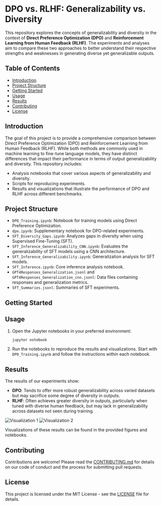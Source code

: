 # DPO vs. RLHF: Generalizability vs. Diversity

This repository explores the concepts of generalizability and diversity in the context of **Direct Preference Optimization (DPO)** and **Reinforcement Learning from Human Feedback (RLHF)**. The experiments and analyses aim to compare these two approaches to better understand their respective strengths and weaknesses in generating diverse yet generalizable outputs.


## Table of Contents

- [Introduction](#introduction)
- [Project Structure](#project-structure)
- [Getting Started](#getting-started)
- [Usage](#usage)
- [Results](#results)
- [Contributing](#contributing)
- [License](#license)

## Introduction

The goal of this project is to provide a comprehensive comparison between Direct Preference Optimization (DPO) and Reinforcement Learning from Human Feedback (RLHF). While both methods are commonly used in machine learning to fine-tune language models, they have distinct differences that impact their performance in terms of output generalizability and diversity. This repository includes:

- Analysis notebooks that cover various aspects of generalizability and diversity.
- Scripts for reproducing experiments.
- Results and visualizations that illustrate the performance of DPO and RLHF across different benchmarks.

## Project Structure

- `DPO_Training.ipynb`: Notebook for training models using Direct Preference Optimization.
- `dpo.ipynb`: Supplementary notebook for DPO-related experiments.
- `SFT_Diversity_Gaps.ipynb`: Analyzes gaps in diversity when using Supervised Fine-Tuning (SFT).
- `SFT_Inference_Generalizability_CNN.ipynb`: Evaluates the generalizability of SFT models using a CNN architecture.
- `SFT_Inference_Generalizability.ipynb`: Generalization analysis for SFT models.
- `SFT_Inference.ipynb`: Core inference analysis notebook.
- `GPT4Responses_Generalization.jsonl` and `GPT4Responses_Generalization_cnn.jsonl`: Data files containing responses and generalization metrics.
- `SFT_Summaries.jsonl`: Summaries of SFT experiments.

## Getting Started

## Usage

1. Open the Jupyter notebooks in your preferred environment:

    ```bash
    jupyter notebook
    ```

2. Run the notebooks to reproduce the results and visualizations. Start with `DPO_Training.ipynb` and follow the instructions within each notebook.

## Results

The results of our experiments show:

- **DPO**: Tends to offer more robust generalizability across varied datasets but may sacrifice some degree of diversity in outputs.
- **RLHF**: Often achieves greater diversity in outputs, particularly when tuned with diverse human feedback, but may lack in generalizability across datasets not seen during training.

  
![Visualization 1](https://github.com/PranavGrandhi/DPO_RLHF/assets/39693342/4c7b63fa-5804-4edc-9985-7df3c39ce813)
![Visualization 2](https://github.com/PranavGrandhi/DPO_RLHF/assets/39693342/3ffa2b75-d138-46d8-a0df-4a57d7a9a6ff)

Visualizations of these results can be found in the provided figures and notebooks.

## Contributing

Contributions are welcome! Please read the [CONTRIBUTING.md](CONTRIBUTING.md) for details on our code of conduct and the process for submitting pull requests.

## License

This project is licensed under the MIT License - see the [LICENSE](LICENSE) file for details.
